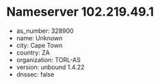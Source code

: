 # Nameserver 102.219.49.1

* as_number: 328900
* name: Unknown
* city: Cape Town
* country: ZA
* organization: TORL-AS
* version: unbound 1.4.22
* dnssec: false
